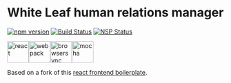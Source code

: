 # White Leaf human relations manager

[![npm version](https://badge.fury.io/js/generator-react-frontend-boilerplate.svg)](https://badge.fury.io/js/generator-react-frontend-boilerplate) [![Build Status](https://travis-ci.org/actuallymentor/react-frontend-boilerplate.svg?branch=master)](https://travis-ci.org/actuallymentor/react-frontend-boilerplate) [![NSP Status](https://nodesecurity.io/orgs/open-source-projects/projects/ce0b6e85-5704-46d6-a1ef-35d22aebf3ce/badge)](https://nodesecurity.io/orgs/open-source-projects/projects/ce0b6e85-5704-46d6-a1ef-35d22aebf3ce)

<img height="50px" alt="react" src="http://i.imgur.com/D19TgT8.png" /><img height="50px" alt="webpack" src="http://i.imgur.com/ZtANAeL.png" /><img height="50px" alt="browsersync" src="http://i.imgur.com/L5peje9.png" /><img height="50px" alt="mocha" src="http://i.imgur.com/yo9d9Qe.png" />

Based on a fork of this [react frontend boilerplate](https://github.com/actuallymentor/react-frontend-boilerplate).
